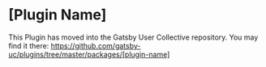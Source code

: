 # [Plugin Name]

This Plugin has moved into the Gatsby User Collective repository. You may find it there: https://github.com/gatsby-uc/plugins/tree/master/packages/[plugin-name]
